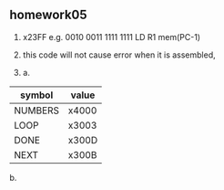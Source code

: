 ## homework05

1. x23FF	e.g. 0010 0011 1111 1111 LD R1 mem(PC-1)

2. this code will not cause error when it is assembled,

3.  a.

   | symbol  | value |
   | ------- | ----- |
   | NUMBERS | x4000 |
   | LOOP    | x3003 |
   | DONE    | x300D |
   | NEXT    | x300B |

   b. 
